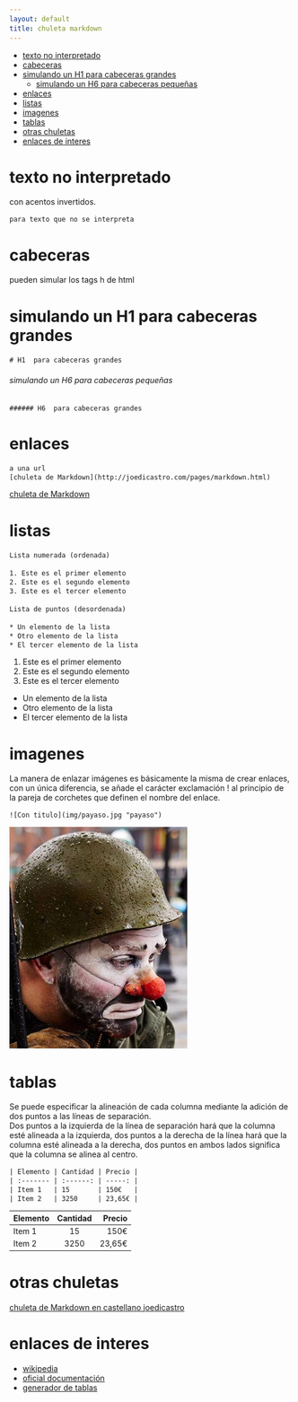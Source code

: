```yaml
---
layout: default
title: chuleta markdown
---
```


<!-- MarkdownTOC -->

- [texto no interpretado](#texto-no-interpretado)
- [cabeceras](#cabeceras)
- [simulando un H1  para cabeceras grandes](#simulando-un-h1--para-cabeceras-grandes)
    - [simulando un H6  para cabeceras pequeñas](#simulando-un-h6--para-cabeceras-pequeñas)
- [enlaces](#enlaces)
- [listas](#listas)
- [imagenes](#imagenes)
- [tablas](#tablas)
- [otras chuletas](#otras-chuletas)
- [enlaces de interes](#enlaces-de-interes)

<!-- /MarkdownTOC -->

# texto no interpretado

con acentos invertidos. 

``` 
para texto que no se interpreta 
```

# cabeceras

pueden simular los tags h de html

# simulando un H1  para cabeceras grandes 

```
# H1  para cabeceras grandes 
```

###### simulando un H6  para cabeceras pequeñas 

```
###### H6  para cabeceras grandes 
```

# enlaces 

```
a una url
[chuleta de Markdown](http://joedicastro.com/pages/markdown.html)
```

[chuleta de Markdown](http://joedicastro.com/pages/markdown.html)

# listas
```
Lista numerada (ordenada)

1. Este es el primer elemento
2. Este es el segundo elemento
3. Este es el tercer elemento

Lista de puntos (desordenada)

* Un elemento de la lista
* Otro elemento de la lista
* El tercer elemento de la lista
```


1. Este es el primer elemento
2. Este es el segundo elemento
3. Este es el tercer elemento

* Un elemento de la lista
* Otro elemento de la lista
* El tercer elemento de la lista


# imagenes
La manera de enlazar imágenes es básicamente la misma de crear enlaces, con un única diferencia, se añade el carácter exclamación ! al principio de la pareja de corchetes que definen el nombre del enlace. 

```
![Con titulo](img/payaso.jpg "payaso")
```

![payaso con titulo](img/payaso.jpg "payaso")

# tablas
Se puede especificar la alineación de cada columna mediante la adición de dos puntos a las líneas de separación.  
Dos puntos a la izquierda de la línea de separación hará que la columna esté alineada a la izquierda, dos puntos a la derecha de la línea hará que la columna esté alineada a la derecha, dos puntos en ambos lados significa que la columna se alinea al centro.

```
| Elemento | Cantidad | Precio |
| :------- | :------: | -----: |
| Item 1   | 15       | 150€   |
| Item 2   | 3250     | 23,65€ |
```

| Elemento | Cantidad | Precio |
| :------- | :------: | -----: |
| Item 1   | 15       | 150€   |
| Item 2   | 3250     | 23,65€ |

# otras chuletas 
[chuleta de Markdown en castellano joedicastro](http://joedicastro.com/pages/markdown.html)

# enlaces de interes
* [wikipedia](https://es.wikipedia.org/wiki/Markdown)
* [oficial documentación](http://daringfireball.net/projects/markdown/syntax)
* [generador de tablas](http://www.tablesgenerator.com/markdown_tables#)





